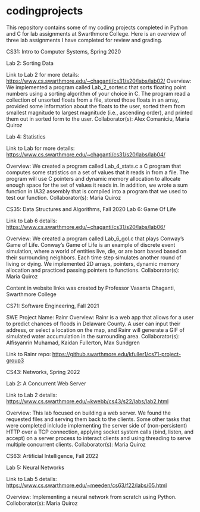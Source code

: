 # codingprojects
This repository contains some of my coding projects completed in Python and C for lab assignments at Swarthmore College. Here is an overview of three lab assignments I have completed for review and grading. 


CS31: Intro to Computer Systems, Spring 2020

Lab 2: Sorting Data

Link to Lab 2 for more details: https://www.cs.swarthmore.edu/~chaganti/cs31/s20/labs/lab02/
Overview: We implemented a program called Lab_2_sorter.c that sorts floating point numbers using a sorting algorithm of your choice in C. The program read a
collection of unsorted floats from a file, stored those floats in an array, provided some information about the floats to the user, sorted them from smallest
magnitude to largest magnitude (i.e., ascending order), and printed them out in sorted form to the user.
Collaborator(s): Alex Comaniciu, Maria Quiroz


Lab 4: Statistics

Link to Lab for more details: https://www.cs.swarthmore.edu/~chaganti/cs31/s20/labs/lab04/

Overview: We created a program called Lab_4_stats.c a C program that computes some statistics on a set of values that it 
reads in from a file. The program will use C pointers and dynamic memory allocation to allocate enough space for the set of 
values it reads in. In addition, we wrote a sum function in IA32 assembly that is compiled into a program that 
we used to test our function.
Collaborator(s): Maria Quiroz



CS35: Data Structures and Algorithms, Fall 2020 
Lab 6: Game Of Life

Link to Lab 6 details: https://www.cs.swarthmore.edu/~chaganti/cs31/s20/labs/lab06/

Overview: We created a program called Lab_6_gol.c that plays Conway’s Game of Life. 
Conway’s Game of Life is an example of discrete event simulation, where a world of entities live, die, or are born based based on their surrounding neighbors. 
Each time step simulates another round of living or dying. We implemented 2D arrays, pointers, dynamic memory 
allocation and practiced passing pointers to functions. 
Collaborator(s): Maria Quiroz

Content in website links was created by Professor Vasanta Chaganti, Swarthmore College



CS71: Software Engineering, Fall 2021

SWE Project Name: Rainr 
Overview: Rainr is a web app that allows for a user to predict chances of floods in Delaware County. A user can input their address, or select a location on the map, and Rainr will generate a GIF of simulated water accumulation in the surrounding area.
Collaborator(s): Alfisyanrin Muhamad, Kaidan Fullerton, Max Sundgren

Link to Rainr repo: https://github.swarthmore.edu/kfuller1/cs71-project-group3



CS43: Networks, Spring 2022

Lab 2: A Concurrent Web Server

Link to Lab 2 details: https://www.cs.swarthmore.edu/~kwebb/cs43/s22/labs/lab2.html

Overview: This lab focused on building a web server. We found the requested files and serving them back to the clients. Some other tasks that were completed inlclude implementing the server side of (non-persistent) HTTP over a TCP connection, applying socket system calls (bind, listen, and accept) on a server process to interact clients and using threading to serve multiple concurrent clients.
Collaborator(s): Maria Quiroz 


CS63: Artificial Intelligence, Fall 2022

Lab 5: Neural Networks 

Link to Lab 5 details: https://www.cs.swarthmore.edu/~meeden/cs63/f22/labs/05.html

Overview: Implementing a neural network from scratch using Python. 
Colloborator(s): Maria Quiroz 






